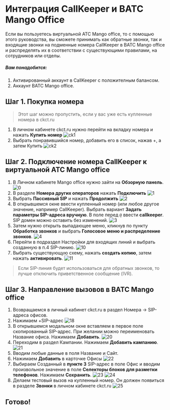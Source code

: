 # Интеграция CallKeeper и ВАТС Mango Office

Если вы пользуетесь виртуальной АТС Mango office, то с помощью этого руководства, вы сможете принимать как обратные звонки, так и входящие звонки на подменные номера CallKeeper в ВАТС Mango office и распределять их в соответствии с существующими правилами,  на сотрудников или отделы.

##### Вам понадобится:
1. Активированный аккаунт в CallKeeper с положителным балансом.
2. Аккаунт ВАТС Mango office.

## Шаг 1. Покупка номера
>Этот шаг можно пропустить, если у вас уже есть купленные номера в ckct.ru

1. В личном кабинете ckct.ru нужно перейти на вкладку номера и нажать **Купить номер**
![ck1](images/ck-1.png)
2. Выбрать понравившийся номер, добавить его в список, нажав +, а затем Купить
![ck2](images/ck-2.png)

## Шаг 2. Подключение номера CallKeeper к виртуальной АТС Mango office

1. В Личном кабинете Mango office нужно зайти на **Обзорную панель**.
![0](images/0.png)
2. В разделе **Номера других операторов** нажать **Подключить**
![1](images/1.png)
3. Выбрать **Пассивный SIP** и нажать **Продолжить**
![2](images/2.png)
4. В открывшемся окне ввести купленный номер (или любое другое значение, например CallKeeper). 
Выбрать вариант **Задать параметры SIP-адреса вручную**. В поле перед ``@`` ввести **callkeeper**. SIP домен можно оставить без изменений.
![3](images/3.png)
5. Затем нужно открыть выпадающее меню, кликнув по пункту **Обработка звонков** и выбрать **Голосовое меню и распределение звонков**.
![4](images/4.png)
6. Перейти в подраздел Настройки для входящих линий и выбрать созданную в п.4 SIP-линию.
![10](images/6.png)
7. Выбрать существующую схему, нажать **создать копию**, затем нажать **активировать**. 
![11](images/7.png)
>Если SIP-линия будет использоваться для обратных звонков, то лучше отключить приветственное сообщение (IVR). 

## Шаг 3. Направление вызовов в ВАТС Mango office
1. Возвращаемся в личный кабинет ckct.ru в раздел Номера -> SIP-адреса офисов.
2. Нажимаем +SIP-адрес
![18](images/8.png)
3. В открывшемся модальном окне вставляем в первое поле скопированный SIP-адрес. При желании можно переименовать Название офиса. Нажимаем **Добавить**.
![20](images/9.png)
4. Переходим в раздел Кампании. Нажимаем **Добавить кампанию**.
![21](images/10.png)
5. Вводим любые данные в поля Название и Сайт.
6. Нажимаем **Добавить** в карточке Офисы
![22](images/11.png)
7. Выбираем Созданный в **пункте 3** SIP-адрес в поле Офис и вводим произвольное значение в поле **Селекторы блоков для разметки телефонов**. Нажимаем **Сохранить**.
![23](images/12.png)
![24](images/13.png)
8. Делаем тестовый вызов на купленный номер. Он должен появиться в разделе **Звонки** в личном кабинете ckct.ru
![25](images/13.png)

## Готово!
